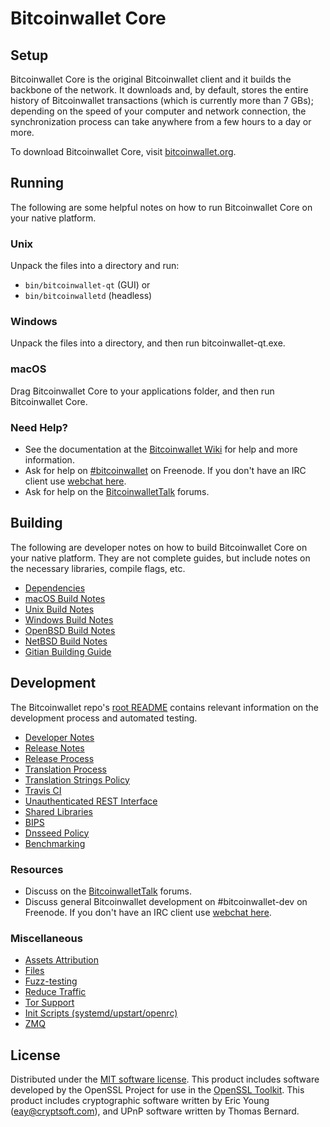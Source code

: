 Bitcoinwallet Core
=============

Setup
---------------------
Bitcoinwallet Core is the original Bitcoinwallet client and it builds the backbone of the network. It downloads and, by default, stores the entire history of Bitcoinwallet transactions (which is currently more than 7 GBs); depending on the speed of your computer and network connection, the synchronization process can take anywhere from a few hours to a day or more.

To download Bitcoinwallet Core, visit [bitcoinwallet.org](https://bitcoinwallet.org).

Running
---------------------
The following are some helpful notes on how to run Bitcoinwallet Core on your native platform.

### Unix

Unpack the files into a directory and run:

- `bin/bitcoinwallet-qt` (GUI) or
- `bin/bitcoinwalletd` (headless)

### Windows

Unpack the files into a directory, and then run bitcoinwallet-qt.exe.

### macOS

Drag Bitcoinwallet Core to your applications folder, and then run Bitcoinwallet Core.

### Need Help?

* See the documentation at the [Bitcoinwallet Wiki](https://bitcoinwallet.info/)
for help and more information.
* Ask for help on [#bitcoinwallet](http://webchat.freenode.net?channels=bitcoinwallet) on Freenode. If you don't have an IRC client use [webchat here](http://webchat.freenode.net?channels=bitcoinwallet).
* Ask for help on the [BitcoinwalletTalk](https://bitcoinwallettalk.io/) forums.

Building
---------------------
The following are developer notes on how to build Bitcoinwallet Core on your native platform. They are not complete guides, but include notes on the necessary libraries, compile flags, etc.

- [Dependencies](dependencies.md)
- [macOS Build Notes](build-osx.md)
- [Unix Build Notes](build-unix.md)
- [Windows Build Notes](build-windows.md)
- [OpenBSD Build Notes](build-openbsd.md)
- [NetBSD Build Notes](build-netbsd.md)
- [Gitian Building Guide](gitian-building.md)

Development
---------------------
The Bitcoinwallet repo's [root README](/README.md) contains relevant information on the development process and automated testing.

- [Developer Notes](developer-notes.md)
- [Release Notes](release-notes.md)
- [Release Process](release-process.md)
- [Translation Process](translation_process.md)
- [Translation Strings Policy](translation_strings_policy.md)
- [Travis CI](travis-ci.md)
- [Unauthenticated REST Interface](REST-interface.md)
- [Shared Libraries](shared-libraries.md)
- [BIPS](bips.md)
- [Dnsseed Policy](dnsseed-policy.md)
- [Benchmarking](benchmarking.md)

### Resources
* Discuss on the [BitcoinwalletTalk](https://bitcoinwallettalk.io/) forums.
* Discuss general Bitcoinwallet development on #bitcoinwallet-dev on Freenode. If you don't have an IRC client use [webchat here](http://webchat.freenode.net/?channels=bitcoinwallet-dev).

### Miscellaneous
- [Assets Attribution](assets-attribution.md)
- [Files](files.md)
- [Fuzz-testing](fuzzing.md)
- [Reduce Traffic](reduce-traffic.md)
- [Tor Support](tor.md)
- [Init Scripts (systemd/upstart/openrc)](init.md)
- [ZMQ](zmq.md)

License
---------------------
Distributed under the [MIT software license](/COPYING).
This product includes software developed by the OpenSSL Project for use in the [OpenSSL Toolkit](https://www.openssl.org/). This product includes
cryptographic software written by Eric Young ([eay@cryptsoft.com](mailto:eay@cryptsoft.com)), and UPnP software written by Thomas Bernard.
